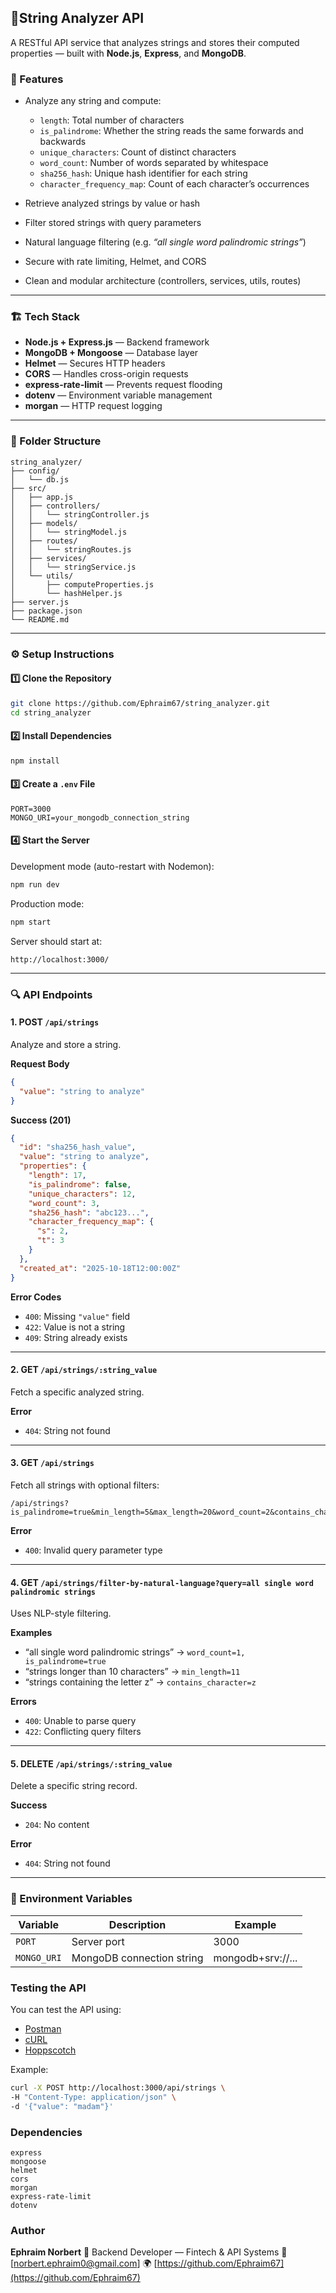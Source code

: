 ## 🧠String Analyzer API

A RESTful API service that analyzes strings and stores their computed properties — built with **Node.js**, **Express**, and **MongoDB**.



### 🚀 Features

* Analyze any string and compute:

  * `length`: Total number of characters
  * `is_palindrome`: Whether the string reads the same forwards and backwards
  * `unique_characters`: Count of distinct characters
  * `word_count`: Number of words separated by whitespace
  * `sha256_hash`: Unique hash identifier for each string
  * `character_frequency_map`: Count of each character’s occurrences
* Retrieve analyzed strings by value or hash
* Filter stored strings with query parameters
* Natural language filtering (e.g. *“all single word palindromic strings”*)
* Secure with rate limiting, Helmet, and CORS
* Clean and modular architecture (controllers, services, utils, routes)

---

### 🏗️ Tech Stack

* **Node.js + Express.js** — Backend framework
* **MongoDB + Mongoose** — Database layer
* **Helmet** — Secures HTTP headers
* **CORS** — Handles cross-origin requests
* **express-rate-limit** — Prevents request flooding
* **dotenv** — Environment variable management
* **morgan** — HTTP request logging

---

### 📁 Folder Structure

```
string_analyzer/
├── config/
│   └── db.js
├── src/
│   ├── app.js
│   ├── controllers/
│   │   └── stringController.js
│   ├── models/
│   │   └── stringModel.js
│   ├── routes/
│   │   └── stringRoutes.js
│   ├── services/
│   │   └── stringService.js
│   └── utils/
│       ├── computeProperties.js
│       └── hashHelper.js
├── server.js
├── package.json
└── README.md
```

---

### ⚙️ Setup Instructions

#### 1️⃣ Clone the Repository

```bash
git clone https://github.com/Ephraim67/string_analyzer.git
cd string_analyzer
```

#### 2️⃣ Install Dependencies

```bash
npm install
```

#### 3️⃣ Create a `.env` File

```
PORT=3000
MONGO_URI=your_mongodb_connection_string
```

#### 4️⃣ Start the Server

Development mode (auto-restart with Nodemon):

```bash
npm run dev
```

Production mode:

```bash
npm start
```

Server should start at:

```
http://localhost:3000/
```

---

### 🔍 API Endpoints

#### 1. **POST** `/api/strings`

Analyze and store a string.

**Request Body**

```json
{
  "value": "string to analyze"
}
```

**Success (201)**

```json
{
  "id": "sha256_hash_value",
  "value": "string to analyze",
  "properties": {
    "length": 17,
    "is_palindrome": false,
    "unique_characters": 12,
    "word_count": 3,
    "sha256_hash": "abc123...",
    "character_frequency_map": {
      "s": 2,
      "t": 3
    }
  },
  "created_at": "2025-10-18T12:00:00Z"
}
```

**Error Codes**

* `400`: Missing `"value"` field
* `422`: Value is not a string
* `409`: String already exists

---

#### 2. **GET** `/api/strings/:string_value`

Fetch a specific analyzed string.

**Error**

* `404`: String not found

---

#### 3. **GET** `/api/strings`

Fetch all strings with optional filters:

```
/api/strings?is_palindrome=true&min_length=5&max_length=20&word_count=2&contains_character=a
```

**Error**

* `400`: Invalid query parameter type

---

#### 4. **GET** `/api/strings/filter-by-natural-language?query=all single word palindromic strings`

Uses NLP-style filtering.

**Examples**

* “all single word palindromic strings” → `word_count=1, is_palindrome=true`
* “strings longer than 10 characters” → `min_length=11`
* “strings containing the letter z” → `contains_character=z`

**Errors**

* `400`: Unable to parse query
* `422`: Conflicting query filters

---

#### 5. **DELETE** `/api/strings/:string_value`

Delete a specific string record.

**Success**

* `204`: No content

**Error**

* `404`: String not found

---

### 🧩 Environment Variables

| Variable    | Description               | Example           |
| ----------- | ------------------------- | ----------------- |
| `PORT`      | Server port               | 3000              |
| `MONGO_URI` | MongoDB connection string | mongodb+srv://... |



### Testing the API

You can test the API using:

* [Postman](https://www.postman.com/)
* [cURL](https://curl.se/)
* [Hoppscotch](https://hoppscotch.io)

Example:

```bash
curl -X POST http://localhost:3000/api/strings \
-H "Content-Type: application/json" \
-d '{"value": "madam"}'
```



### Dependencies

```
express
mongoose
helmet
cors
morgan
express-rate-limit
dotenv
```



### Author

**Ephraim Norbert**
💼 Backend Developer — Fintech & API Systems
📧 [norbert.ephraim0@gmail.com]
🌍 [https://github.com/Ephraim67](https://github.com/Ephraim67)


